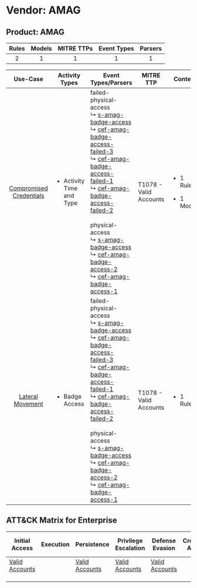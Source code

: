 Vendor: AMAG
============
Product: AMAG
-------------
| Rules | Models | MITRE TTPs | Event Types | Parsers |
|:-----:|:------:|:----------:|:-----------:|:-------:|
|   2   |   1    |     1      |      1      |    1    |

|                                 Use-Case                                  | Activity Types                            | Event Types/Parsers                                                                                                                                                                                                                                                                                                                                                                                                                                                                                                                                                                                                                                                                              | MITRE TTP                  | Content                                             |
|:-------------------------------------------------------------------------:| ----------------------------------------- | ------------------------------------------------------------------------------------------------------------------------------------------------------------------------------------------------------------------------------------------------------------------------------------------------------------------------------------------------------------------------------------------------------------------------------------------------------------------------------------------------------------------------------------------------------------------------------------------------------------------------------------------------------------------------------------------------ | -------------------------- | --------------------------------------------------- |
| [Compromised Credentials](../UseCases/usecase_compromised_credentials.md) | <ul><li>Activity Time  and Type</li></ul> |  failed-physical-access<br> ↳ [s-amag-badge-access](../Parsers/parserContent_s-amag-badge-access.md)<br> ↳ [cef-amag-badge-access-failed-3](../Parsers/parserContent_cef-amag-badge-access-failed-3.md)<br> ↳ [cef-amag-badge-access-failed-1](../Parsers/parserContent_cef-amag-badge-access-failed-1.md)<br> ↳ [cef-amag-badge-access-failed-2](../Parsers/parserContent_cef-amag-badge-access-failed-2.md)<br><br> physical-access<br> ↳ [s-amag-badge-access](../Parsers/parserContent_s-amag-badge-access.md)<br> ↳ [cef-amag-badge-access-2](../Parsers/parserContent_cef-amag-badge-access-2.md)<br> ↳ [cef-amag-badge-access-1](../Parsers/parserContent_cef-amag-badge-access-1.md)<br> | T1078 - Valid Accounts<br> | <ul><li>1 Rules</li></ul><ul><li>1 Models</li></ul> |
|        [Lateral Movement](../UseCases/usecase_lateral_movement.md)        | <ul><li>Badge Access</li></ul>            |  failed-physical-access<br> ↳ [s-amag-badge-access](../Parsers/parserContent_s-amag-badge-access.md)<br> ↳ [cef-amag-badge-access-failed-3](../Parsers/parserContent_cef-amag-badge-access-failed-3.md)<br> ↳ [cef-amag-badge-access-failed-1](../Parsers/parserContent_cef-amag-badge-access-failed-1.md)<br> ↳ [cef-amag-badge-access-failed-2](../Parsers/parserContent_cef-amag-badge-access-failed-2.md)<br><br> physical-access<br> ↳ [s-amag-badge-access](../Parsers/parserContent_s-amag-badge-access.md)<br> ↳ [cef-amag-badge-access-2](../Parsers/parserContent_cef-amag-badge-access-2.md)<br> ↳ [cef-amag-badge-access-1](../Parsers/parserContent_cef-amag-badge-access-1.md)<br> | T1078 - Valid Accounts<br> | <ul><li>1 Rules</li></ul>                           |

ATT&CK Matrix for Enterprise
----------------------------
| Initial Access                                                      | Execution | Persistence                                                         | Privilege Escalation                                                | Defense Evasion                                                     | Credential Access | Discovery | Lateral Movement | Collection | Command and Control | Exfiltration | Impact |
| ------------------------------------------------------------------- | --------- | ------------------------------------------------------------------- | ------------------------------------------------------------------- | ------------------------------------------------------------------- | ----------------- | --------- | ---------------- | ---------- | ------------------- | ------------ | ------ |
| [Valid Accounts](https://attack.mitre.org/techniques/T1078)<br><br> |           | [Valid Accounts](https://attack.mitre.org/techniques/T1078)<br><br> | [Valid Accounts](https://attack.mitre.org/techniques/T1078)<br><br> | [Valid Accounts](https://attack.mitre.org/techniques/T1078)<br><br> |                   |           |                  |            |                     |              |        |